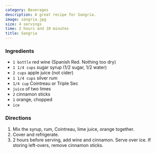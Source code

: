 ```yaml
---
category: Beverages
description: A great recipe for Sangria.
image: sangria.jpg
size: 4 servings
time: 2 hours and 10 minutes
title: Sangria
---
```

### Ingredients

* `1 bottle` red wine (Spanish Red. Nothing too dry)
* `1 1/4 cups` sugar syrup (1/2 sugar, 1/2 water)
* `2 cups` apple juice (not cider)
* `1 1/4 cups` silver rum
* `1/4 cup` Cointreau or Triple Sec
* `juice` of two limes
* `2` cinnamon sticks
* `1` orange, chopped
* `ice`

### Directions

1. Mix the syrup, rum, Cointreau, lime juice, orange together.
2. Cover and refrigerate.
3. 2 hours before serving, add wine and cinnamon. Serve over ice. If storing left-overs, remove cinnamon sticks.